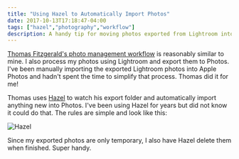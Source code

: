 ```yaml
---
title: "Using Hazel to Automatically Import Photos"
date: 2017-10-13T17:18:47-04:00
tags: ["hazel","photography","workflow"]
description: A handy tip for moving photos exported from Lightroom into Apple Photos
---
```


[Thomas Fitzgerald's photo management workflow][1] is reasonably similar to mine. I also process my photos using Lightroom and export them to Photos. I've been manually importing the exported Lightroom photos into Apple Photos and hadn't spent the time to simplify that process. Thomas did it for me!

Thomas uses [Hazel][2] to watch his export folder and automatically import anything new into Photos. I've been using Hazel for years but did not know it could do that. The rules are simple and look like this:

![Hazel](/img/2017/hazel-photos.png)

Since my exported photos are only temporary, I also have Hazel delete them when finished. Super handy.

[1]: http://blog.thomasfitzgeraldphotography.com/blog/2017/10/how-i-manage-photos-from-multiple-applications
[2]: https://www.noodlesoft.com
